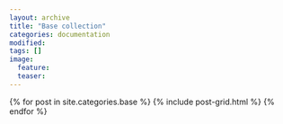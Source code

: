 ```yaml
---
layout: archive
title: "Base collection"
categories: documentation
modified:
tags: []
image:
  feature:
  teaser:
---
```


<div class="tiles">
{% for post in site.categories.base %}
  {% include post-grid.html %}
{% endfor %}
</div><!-- /.tiles -->

